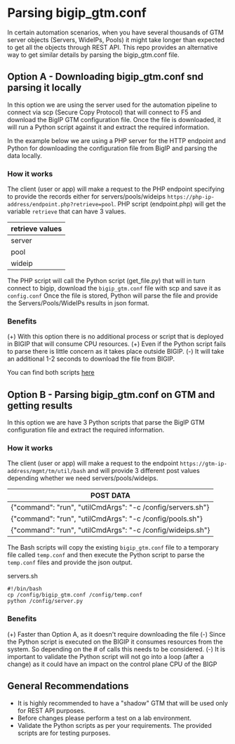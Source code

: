 
# Parsing bigip_gtm.conf

In certain automation scenarios, when you have several thousands of GTM server objects (Servers, WideIPs, Pools) it might take longer than expected to get all the objects through REST API. 
This repo provides an alternative way to get similar details by parsing the bigip_gtm.conf file. 


## Option A - Downloading bigip_gtm.conf snd parsing it locally

In this option we are using the server used for the automation pipeline to connect via scp (Secure Copy Protocol) that will connect to F5 and download the BigIP GTM configuration file. Once the file is downloaded, it will run a Python script against it and extract the required information. 

In the example below we are using a PHP server for the HTTP endpoint and Python for downloading the configuration file from BigIP and parsing the data locally. 

### How it works

The client (user or app) will make a request to the PHP endpoint specifying to provide the records either for servers/pools/wideips `https://php-ip-address/endpoint.php?retrieve=pool`. PHP script (endpoint.php) will get the variable `retrieve` that can have 3 values.


| retrieve values    |
|--------------------|
| server	       |
| pool	         |
| wideip      |

The PHP script will call the Python script (get_file.py) that will in turn connect to bigip, download the `bigip_gtm.conf` file with scp and save it as `config.conf`
Once the file is stored, Python will parse the file and provide the Servers/Pools/WideIPs results in json format. 

### Benefits
(+) With this option there is no additional process or script that is deployed in BIGIP that will consume CPU resources. 
(+) Even if the Python script fails to parse there is little concern as it takes place outside BIGIP.
(-) It will take an additional 1-2 seconds to download the file from BIGIP.


You can find both scripts <a href="https://github.com/skenderidis/gtm-parsing/tree/main/Option%20A"> here </a>


## Option B - Parsing bigip_gtm.conf on GTM and getting results

In this option we are have 3 Python scripts that parse the BigIP GTM configuration file and extract the required information. 

### How it works

The client (user or app) will make a request to the endpoint `https://gtm-ip-address/mgmt/tm/util/bash` and will provide 3 different post values depending whether we need servers/pools/wideips.

| POST DATA    |
|--------------------|
| {"command": "run", "utilCmdArgs": "-c /config/servers.sh"}	       |
| {"command": "run", "utilCmdArgs": "-c /config/pools.sh"}	       |
| {"command": "run", "utilCmdArgs": "-c /config/wideips.sh"}	       |

The Bash scripts will copy the existing `bigip_gtm.conf` file to a temporary file called `temp.conf` and then execute the Python script to parse the `temp.conf` files and provide the json output. 

servers.sh

```shell
#!/bin/bash
cp /config/bigip_gtm.conf /config/temp.conf
python /config/server.py

```

### Benefits
(+) Faster than Option A, as it doesn't require downloading the file 
(-) Since the Python script is executed on the BIGIP it consumes resources from the system. So depending on the # of calls this needs to be considered.
(-) It is important to validate the Python script will not go into a loop (after a change) as it could have an impact on the control plane CPU of the BIGP  


## General Recommendations
* It is highly recommended to have a "shadow" GTM that will be used only for REST API purposes. 
* Before changes please perform a test on a lab environment.
* Validate the Python scripts as per your requirements. The provided scripts are for testing purposes.
